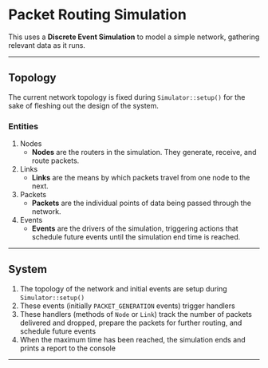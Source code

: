 # Packet Routing Simulation

This uses a **Discrete Event Simulation** to model a simple network, gathering relevant data as it runs.

---

## Topology

The current network topology is fixed during `Simulator::setup()` for the sake of fleshing out the design of the system. 

### Entities

1. Nodes
    - **Nodes** are the routers in the simulation. They generate, receive, and route packets.
2. Links
    - **Links** are the means by which packets travel from one node to the next.
3. Packets
    - **Packets** are the individual points of data being passed through the network.
4. Events
    - **Events** are the drivers of the simulation, triggering actions that schedule future events until the simulation end time is reached.

---

## System

1. The topology of the network and initial events are setup during `Simulator::setup()`
2. These events (initially `PACKET_GENERATION` events) trigger handlers
3. These handlers (methods of `Node` or `Link`) track the number of packets delivered and dropped, prepare the packets for further routing, and schedule future events
4. When the maximum time has been reached, the simulation ends and prints a report to the console

---
